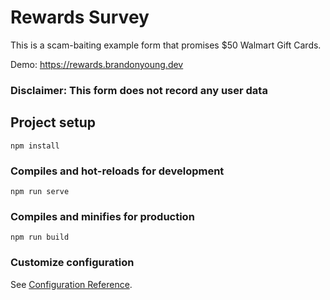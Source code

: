 # Rewards Survey

This is a scam-baiting example form that promises $50 Walmart Gift Cards.

Demo: https://rewards.brandonyoung.dev

### Disclaimer: This form does not record any user data

## Project setup
```
npm install
```

### Compiles and hot-reloads for development
```
npm run serve
```

### Compiles and minifies for production
```
npm run build
```

### Customize configuration
See [Configuration Reference](https://cli.vuejs.org/config/).
